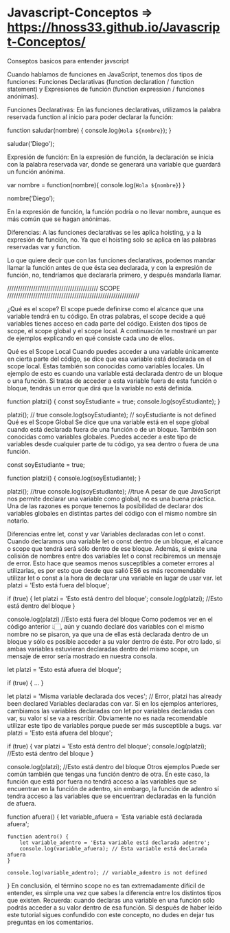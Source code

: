 # Javascript-Conceptos => https://hnoss33.github.io/Javascript-Conceptos/
Conseptos basicos para entender javscript

Cuando hablamos de funciones en JavaScript, tenemos dos tipos de funciones: Funciones Declarativas (function declaration / function statement) y Expresiones de función (function expression / funciones anónimas).

Funciones Declarativas:
En las funciones declarativas, utilizamos la palabra reservada function al inicio para poder declarar la función:

function saludar(nombre) {
	console.log(`Hola ${nombre}`);
}

saludar('Diego');

Expresión de función:
En la expresión de función, la declaración se inicia con la palabra reservada var, donde se generará una variable que guardará un función anónima.

var nombre = function(nombre){
    console.log(`Hola ${nombre}`)
}

nombre(‘Diego’);

En la expresión de función, la función podría o no llevar nombre, aunque es más común que se hagan anónimas.

Diferencias:
A las funciones declarativas se les aplica hoisting, y a la expresión de función, no. Ya que el hoisting solo se aplica en las palabras reservadas var y function.

Lo que quiere decir que con las funciones declarativas, podemos mandar llamar la función antes de que ésta sea declarada, y con la expresión de función, no, tendríamos que declararla primero, y después mandarla llamar.

////////////////////////////////////////// SCOPE /////////////////////////////////////////////////////////////

¿Qué es el scope?
El scope puede definirse como el alcance que una variable tendrá en tu código. En otras palabras, el scope decide a qué variables tienes acceso en cada parte del código. Existen dos tipos de scope, el scope global y el scope local. A continuación te mostraré un par de ejemplos explicando en qué consiste cada uno de ellos.

Qué es el Scope Local
Cuando puedes acceder a una variable únicamente en cierta parte del código, se dice que esa variable está declarada en el scope local. Estas también son conocidas como variables locales. Un ejemplo de esto es cuando una variable está declarada dentro de un bloque o una función. Si tratas de acceder a esta variable fuera de esta función o bloque, tendrás un error que dirá que la variable no está definida.

function platzi() {
	const soyEstudiante = true;
	console.log(soyEstudiante);
}

platzi(); // true
console.log(soyEstudiante); // soyEstudiante is not defined
Qué es el Scope Global
Se dice que una variable está en el sope global cuando está declarada fuera de una función o de un bloque. También son conocidas como variables globales. Puedes acceder a este tipo de variables desde cualquier parte de tu código, ya sea dentro o fuera de una función.

const soyEstudiante = true;

function platzi() {
	console.log(soyEstudiante);
}

platzi(); //true
console.log(soyEstudiante); //true
A pesar de que JavaScript nos permite declarar una variable como global, no es una buena práctica. Una de las razones es porque tenemos la posibilidad de declarar dos variables globales en distintas partes del código con el mismo nombre sin notarlo.

Diferencias entre let, const y var
Variables declaradas con let o const. Cuando declaramos una variable let o const dentro de un bloque, el alcance o scope que tendrá será sólo dentro de ese bloque. Además, si existe una colisión de nombres entre dos variables let o const recibiremos un mensaje de error. Esto hace que seamos menos susceptibles a cometer errores al utilizarlas, es por esto que desde que salió ES6 es más recomendable utilizar let o const a la hora de declarar una variable en lugar de usar var.
let platzi = 'Esto está fuera del bloque';

if (true) {
	let platzi = 'Esto está dentro del bloque';
	console.log(platzi); //Esto está dentro del bloque
}

console.log(platzi) //Esto está fuera del bloque
Como podemos ver en el código anterior 👆🏻, aún y cuando declaré dos variables con el mismo nombre no se pisaron, ya que una de ellas está declarada dentro de un bloque y sólo es posible acceder a su valor dentro de éste. Por otro lado, si ambas variables estuvieran declaradas dentro del mismo scope, un mensaje de error sería mostrado en nuestra consola.

let platzi = 'Esto está afuera del bloque';

if (true) {
	...
}

let platzi = 'Misma variable declarada dos veces'; // Error, platzi has already been declared
Variables declaradas con var. Si en los ejemplos anteriores, cambiamos las variables declaradas con let por variables declaradas con var, su valor sí se va a rescribir. Obviamente no es nada recomendable utilizar este tipo de variables porque puede ser más susceptible a bugs.
var platzi = 'Esto está afuera del bloque';

if (true) {
	var platzi = 'Esto está dentro del bloque';
	console.log(platzi); //Esto está dentro del bloque
}

console.log(platzi); //Esto está dentro del bloque
Otros ejemplos
Puede ser común también que tengas una función dentro de otra. En este caso, la función que está por fuera no tendrá acceso a las variables que se encuentran en la función de adentro, sin embargo, la función de adentro sí tendra acceso a las variables que se encuentran declaradas en la función de afuera.

function afuera() {
	let variable_afuera = 'Esta variable está declarada afuera';

	function adentro() {
		let variable_adentro = 'Esta variable está declarada adentro';
		console.log(variable_afuera); // Esta variable está declarada afuera
	}

	console.log(variable_adentro); // variable_adentro is not defined
}
En conclusión, el término scope no es tan extremadamente difícil de entender, es simple una vez que sabes la diferencia entre los distintos tipos que existen. Recuerda: cuando declaras una variable en una función sólo podrás acceder a su valor dentro de esa función. Si después de haber leído este tutorial sigues confundido con este concepto, no dudes en dejar tus preguntas en los comentarios.
